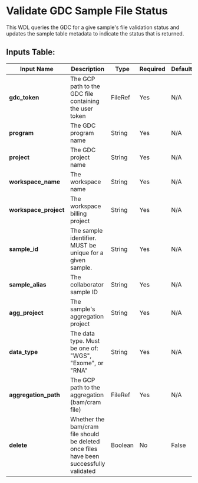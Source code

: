 # Validate GDC Sample File Status
This WDL queries the GDC for a give sample's file validation status and updates the sample table metadata to indicate the status that is returned.

## Inputs Table: 
| Input Name            | Description                                                                             | Type    | Required | Default |
|-----------------------|-----------------------------------------------------------------------------------------|---------|----------|---------|
| **gdc_token**         | The GCP path to the GDC file containing the user token                                  | FileRef | Yes      | N/A     |
| **program**           | The GDC program name                                                                    | String  | Yes      | N/A     |
| **project**           | The GDC project name                                                                    | String  | Yes      | N/A     |
| **workspace_name**    | The workspace name                                                                      | String  | Yes      | N/A     |
| **workspace_project** | The workspace billing project                                                           | String  | Yes      | N/A     |
| **sample_id**         | The sample identifier. MUST be unique for a given sample.                               | String  | Yes      | N/A     |
| **sample_alias**      | The collaborator sample ID                                                              | String  | Yes      | N/A     |
| **agg_project**       | The sample's aggregation project                                                        | String  | Yes      | N/A     |
| **data_type**         | The data type. Must be one of: "WGS", "Exome", or "RNA"                                 | String  | Yes      | N/A     |
| **aggregation_path**  | The GCP path to the aggregation (bam/cram file)                                         | FileRef | Yes      | N/A     |
| **delete**            | Whether the bam/cram file should be deleted once files have been successfully validated | Boolean | No       | False   |